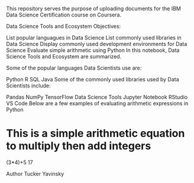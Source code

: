 This repository serves the purpose of uploading documents for the IBM Data Science Certification course on Coursera.

Data Science Tools and Ecosystem
Objectives:

List popular languagues in Data Science
List commonly used libraries in Data Science
Display commonly used development environments for Data Science
Evaluate simple arithmetic using Python
In this notebook, Data Science Tools and Ecosystem are summarized.

Some of the popular languages Data Scientists use are:

Python
R
SQL
Java
Some of the commonly used libraries used by Data Scientists include:

Pandas
NumPy
TensorFlow
Data Science Tools
Jupyter Notebook
RStudio
VS Code
Below are a few examples of evaluating arithmetic expressions in Python
# This is a simple arithmetic equation to multiply then add integers
(3*4)+5
17






Author
Tucker Yavinsky
